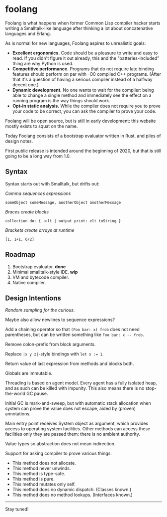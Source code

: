 # foolang

Foolang is what happens when former Common Lisp compiler hacker
starts writing a Smalltalk-like language after thinking a lot
about concatenative languages and Erlang.

As is normal for new languages, Foolang aspires to unrealistic goals:

- **Excellent ergonomics.** Code should be a pleasure to write and
  easy to read. If you didn't figure it out already, this and the
  "batteries-included" thing are why Python is used.
- **Competitive performance.** Programs that do not require late binding
  features should perform on par with -O0 compiled C++ programs. (After that
  it's a question of having a serious compiler instead of a halfway decent one.)
- **Dynamic development.** No one wants to wait for the compiler: being
  able to change a single method and immediately see the effect on a running
  program is the way things should work.
- **Opt-in static analysis.** While the compiler does not require you to
  prove your code to be correct, you can ask the compiler to prove your
  code.

Foolang will be open source, but is still in early development: this website
mostly exists to squat on the name.

Today Foolang consists of a bootstrap evaluator written in Rust, and
piles of design notes.

First public release is intended around the beginning of 2020, but that is
still going to be a long way from 1.0.

## Syntax

Syntax starts out with Smalltalk, but drifts out:

_Comma sequences expressions_

```
someObject someMessage, anotherObject anotherMessage
```

_Braces create blocks_

```
collection do: { :elt | output print: elt toString }
```

_Brackets create arrays at runtime_

```
[1, 1+1, 6/2]
```

## Roadmap

1. Bootstrap evaluator. **done**
2. Minimal smalltalk-style IDE. **wip**
3. VM and bytecode compiler.
4. Native compiler.

## Design Intentions

_Random sampling for the curious._

Maybe also allow newlines to sequence expressions?

Add a chaining operator so that `(Foo bar: x) frob` does not
need parentheses, but can be written something like
`Foo bar: x -- frob`.

Remove colon-prefix from block arguments.

Replace `|x y z|`-style bindings with `let x := 1`.

Return value of last expression from methods and blocks both.

Globals are immutable.

Threading is based on agent model. Every agent has a fully isolated
heap, and as such can be killed with impunity. This also means there
is no stop-the-world GC pause.

Initial GC is mark-and-sweep, but with automatic stack allocation when system
can prove the value does not escape, aided by (proven) annotations.

Main entry point receives System object as argument, which
provides access to operating system facilities. Other methods can access
these facilities only they are passed them: there is no ambient authority.

Value types so abstraction does not mean indirection.

Support for asking compiler to prove various things:
- This method does not allocate.
- This method never unwinds.
- This method is type-safe.
- This method is pure.
- This method mutates only self.
- This method does no dynamic dispatch. (Classes known.)
- This method does no method lookups. (Interfaces known.)

---

Stay tuned!
